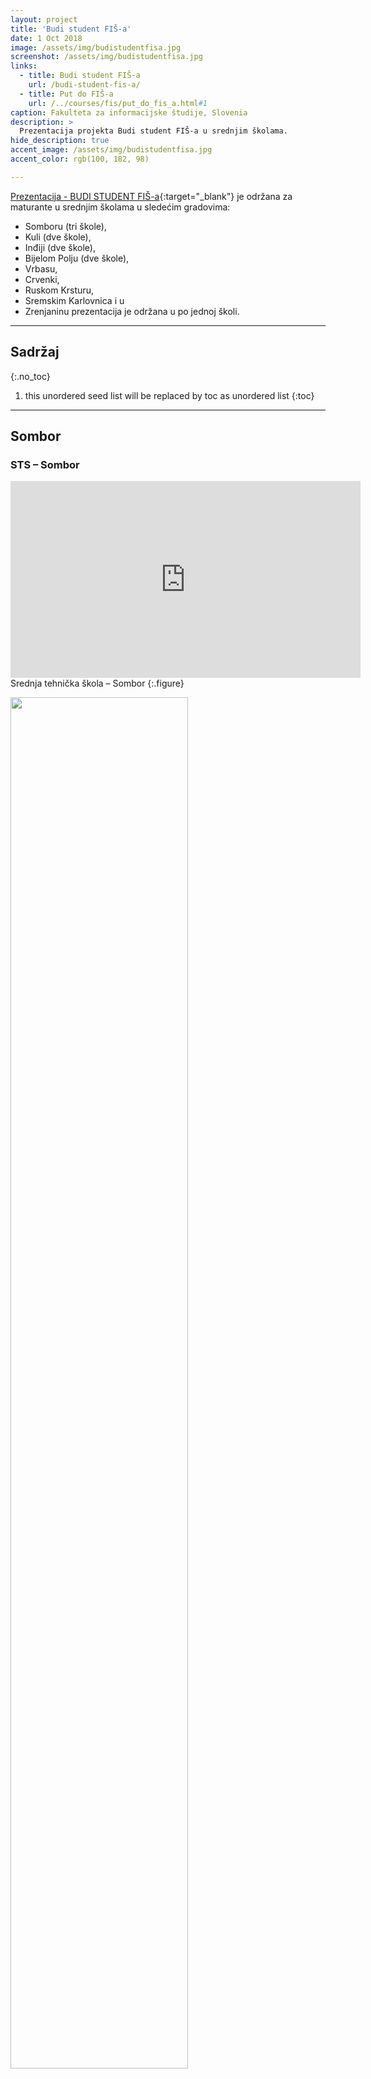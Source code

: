 ```yaml
---
layout: project
title: 'Budi student FIŠ-a'
date: 1 Oct 2018
image: /assets/img/budistudentfisa.jpg
screenshot: /assets/img/budistudentfisa.jpg
links:
  - title: Budi student FIŠ-a
    url: /budi-student-fis-a/
  - title: Put do FIŠ-a
    url: /../courses/fis/put_do_fis_a.html#1
caption: Fakulteta za informacijske študije, Slovenia
description: >
  Prezentacija projekta Budi student FIŠ-a u srednjim školama.
hide_description: true
accent_image: /assets/img/budistudentfisa.jpg
accent_color: rgb(100, 182, 98)

---
```


[Prezentacija - BUDI STUDENT FIŠ-a](/../courses/fis/fis.html#1){:target="_blank"} je održana za maturante u srednjim školama u sledećim gradovima:
  - Somboru (tri škole), 
  - Kuli (dve škole), 
  - Inđiji (dve škole), 
  - Bijelom Polju (dve škole),
  - Vrbasu, 
  - Crvenki, 
  - Ruskom Krsturu, 
  - Sremskim Karlovnica i u 
  - Zrenjaninu prezentacija je održana u po jednoj školi. 





---

## Sadržaj
{:.no_toc}
1. this unordered seed list will be replaced by toc as unordered list
{:toc}

---


<style>
video {
  width: 30%;
  height: auto;
}
img{
  width: 75%;
  height: auto;
}
</style>

## Sombor

### STS – Sombor

<iframe width="560" height="315" src="https://www.youtube.com/embed/uJ3Ljg3xSWE" frameborder="0" allow="accelerometer; autoplay; encrypted-media; gyroscope; picture-in-picture" allowfullscreen></iframe>
Srednja tehnička škola – Sombor
{:.figure}

![](/assets/img/budi-student-fis-a/budi-student-fis-a-so-sts.jpg)

Nagrađeni maturanti
{:.figure}


### Gimnazija Sombor

<iframe width="560" height="315" src="https://www.youtube.com/embed/naAv8FeQ4n4" frameborder="0" allow="accelerometer; autoplay; encrypted-media; gyroscope; picture-in-picture" allowfullscreen></iframe>
Gimnazija ”Veljko Petrović” – Sombor
{:.figure}

![](/assets/img/budi-student-fis-a/budi-student-fis-a-so-gim.jpg)

Nagrađeni maturanti
{:.figure}

### Srednja skola Sveti Sava Sombor

<iframe width="560" height="315" src="https://www.youtube.com/embed/uEBmmSuvfIY" frameborder="0" allow="accelerometer; autoplay; encrypted-media; gyroscope; picture-in-picture" allowfullscreen></iframe>
Srednja škola ”Sveti Sava” – Sombor
{:.figure}


![](/assets/img/budi-student-fis-a/budi-student-fis-a-so-ss.jpg)

Nagrađeni maturanti
{:.figure}

## Kula

### STS – Kula


<iframe width="560" height="315" src="https://www.youtube.com/embed/Kthkj8qD9To" frameborder="0" allow="accelerometer; autoplay; encrypted-media; gyroscope; picture-in-picture" allowfullscreen></iframe>
Srednja tehnička škola ”Mihajlo Pupin” – Kula
{:.figure}


![](/assets/img/budi-student-fis-a/budi-student-fis-a-ku-sts.jpg)

Nagrađeni maturanti
{:.figure}

### Ekonomska Kula

<iframe width="560" height="315" src="https://www.youtube.com/embed/RyVe8sDVnT8" frameborder="0" allow="accelerometer; autoplay; encrypted-media; gyroscope; picture-in-picture" allowfullscreen></iframe>
Ekonomsko trgovinska škola – Kula
{:.figure}

![](/assets/img/budi-student-fis-a/budi-student-fis-a-ku-ek.jpg)

Zajednička fotografija
{:.figure}

## Indjija

### STS – Indjija

<iframe width="560" height="315" src="https://www.youtube.com/embed/XtpucWfbeQ4" frameborder="0" allow="accelerometer; autoplay; encrypted-media; gyroscope; picture-in-picture" allowfullscreen></iframe>
Tehnička škola “Mihajlo Pupin” – Inđija
{:.figure}


![](/assets/img/budi-student-fis-a/budi-student-fis-a-in-sts.jpg)

Nagrađeni maturanti
{:.figure}


## Bijelo Polje

### Gimnazija

<iframe width="560" height="315" src="https://www.youtube.com/embed/5RqrcXLlTsE" frameborder="0" allow="accelerometer; autoplay; encrypted-media; gyroscope; picture-in-picture" allowfullscreen></iframe>
Video za vreme prezentacije
{:.figure}


<iframe width="560" height="315" src="https://www.youtube.com/embed/M5-8ManOKxc" frameborder="0" allow="accelerometer; autoplay; encrypted-media; gyroscope; picture-in-picture" allowfullscreen></iframe>
Gimnazija Miloje Dobrašinović Bijelo Polje
{:.figure}


<iframe width="560" height="315" src="https://www.youtube.com/embed/qDlf0SyZT2M" frameborder="0" allow="accelerometer; autoplay; encrypted-media; gyroscope; picture-in-picture" allowfullscreen></iframe>
Nakon prezentacije
{:.figure}


<iframe width="560" height="315" src="https://www.youtube.com/embed/OYBDb3rUPco" frameborder="0" allow="accelerometer; autoplay; encrypted-media; gyroscope; picture-in-picture" allowfullscreen></iframe>
Utisak maturanta
{:.figure}


<iframe width="560" height="315" src="https://www.youtube.com/embed/ke5H8SPOcaA" frameborder="0" allow="accelerometer; autoplay; encrypted-media; gyroscope; picture-in-picture" allowfullscreen></iframe>
Pozdrav
{:.figure}


![](/assets/img/budi-student-fis-a/budi-student-fis-a-cgbp-gim.jpg)

Gimnazija
{:.figure}



## Sremski karlovci

### Karlovacka gimnazija

<iframe width="560" height="315" src="https://www.youtube.com/embed/M0idoww0itY" frameborder="0" allow="accelerometer; autoplay; encrypted-media; gyroscope; picture-in-picture" allowfullscreen></iframe>
Karlovačka gimnazija – Sremski Karlovci
{:.figure}


![](/assets/img/budi-student-fis-a/budi-student-fis-a-sk-gim.png)

Zajednička fotografija
{:.figure}


## Vrbas

### STS 4juli – Vrbas

<iframe width="560" height="315" src="https://www.youtube.com/embed/NRdTZ8AfKMU" frameborder="0" allow="accelerometer; autoplay; encrypted-media; gyroscope; picture-in-picture" allowfullscreen></iframe>
Srednja stručna škola “4. juli” – Vrbas
{:.figure}

![](/assets/img/budi-student-fis-a/budi-student-fis-a-vs-sts.jpg)

Zajednička fotografija
{:.figure}

## Ruski Krstur 

### Gimnazija

<iframe width="560" height="315" src="https://www.youtube.com/embed/NdsdYs6pu4g" frameborder="0" allow="accelerometer; autoplay; encrypted-media; gyroscope; picture-in-picture" allowfullscreen></iframe>
Srednja škola ”Petro Kuzmjak” – Ruski Krstur
{:.figure}

![](/assets/img/budi-student-fis-a/budi-student-fis-a-rk-gim.jpg)

Zajednička fotografija
{:.figure}

## Zrenjanin

### Elektrotehnicka i gradjevinska skola Nikola Tesla – Zrenjanin

<iframe width="560" height="315" src="https://www.youtube.com/embed/gJ6Ff8cs4tY" frameborder="0" allow="accelerometer; autoplay; encrypted-media; gyroscope; picture-in-picture" allowfullscreen></iframe>
Elektrotehnička i građevinska škola “Nikola Tesla” – Zrenjanin
{:.figure}

<iframe width="560" height="315" src="https://www.youtube.com/embed/KRjFybTom-Q" frameborder="0" allow="accelerometer; autoplay; encrypted-media; gyroscope; picture-in-picture" allowfullscreen></iframe>
Tokom prezentacije
{:.figure}

<iframe width="560" height="315" src="https://www.youtube.com/embed/vZ1qtbMg6js" frameborder="0" allow="accelerometer; autoplay; encrypted-media; gyroscope; picture-in-picture" allowfullscreen></iframe>
Tokom prezentacije
{:.figure}


![](/assets/img/budi-student-fis-a/budi-student-fis-a-zr-sts.jpg)

Zajednička fotografija
{:.figure}

![](/assets/img/budi-student-fis-a/budi-student-fis-a-zr-sts2.jpg)

Zajednička fotografija
{:.figure}

## Crvenka

### Poljuprivredna skola Crvenka

<iframe width="560" height="315" src="https://www.youtube.com/embed/gJOzrK7Hh1k" frameborder="0" allow="accelerometer; autoplay; encrypted-media; gyroscope; picture-in-picture" allowfullscreen></iframe>
Srednja stručna škola – Crvenka
{:.figure}

![](/assets/img/budi-student-fis-a/budi-student-fis-a-cr-sss.png)

Zajednička fotografija
{:.figure}

